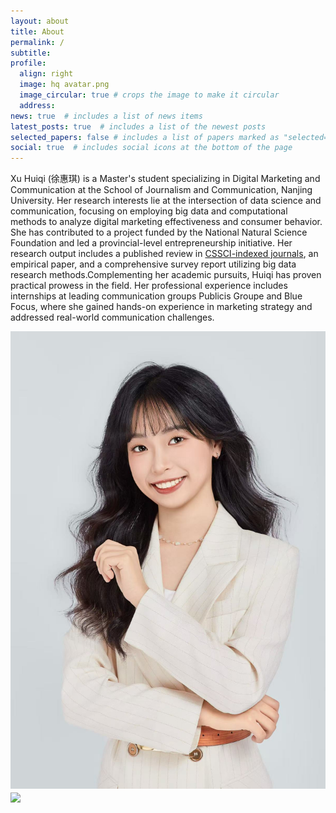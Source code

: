 ```yaml
---
layout: about
title: About
permalink: /
subtitle: 
profile:
  align: right
  image: hq avatar.png
  image_circular: true # crops the image to make it circular
  address: 
news: true  # includes a list of news items
latest_posts: true  # includes a list of the newest posts
selected_papers: false # includes a list of papers marked as "selected={true}"
social: true  # includes social icons at the bottom of the page
---
```


Xu Huiqi (徐惠琪) is a Master's student specializing in Digital Marketing and Communication at the School of Journalism and Communication, Nanjing University. Her research interests lie at the intersection of data science and communication, focusing on employing big data and computational methods to analyze digital marketing effectiveness and consumer behavior. She has contributed to a project funded by the National Natural Science Foundation and led a provincial-level entrepreneurship initiative. Her research output includes a published review in [CSSCI-indexed journals]("https://kns.cnki.net/kcms2/article/abstract?v=Axm2Bq0K5fvqnCdAoYTJacg8wiVFd6dcPz7NU2ut8LWjkYlfm6wUn9WjtLecdt-hq0emok73M0eSsdX7wNl2ORqvmyycj-ddtWBd8yTlCXxCQ1UVjXYnqwAa75G2rOweNd9lqPqfQRrQwOcQWrP6wh0F-Z99hDzg_mS7lsOFlwTrepZcKSXA8w==&uniplatform=NZKPT&language=CHS"), an empirical paper, and a comprehensive survey report utilizing big data research methods.Complementing her academic pursuits, Huiqi has proven practical prowess in the field. Her professional experience includes internships at leading communication groups Publicis Groupe and Blue Focus, where she gained hands-on experience in marketing strategy and addressed real-world communication challenges.

<img src="/assets/img/如何呢.jpg" align = "middle" width = "800px">


<br>

<a href="https://github.com/SocratesClub/SocratesClub.github.io/edit/master/_pages/about.md">
  <img src="https://user-images.githubusercontent.com/543384/192227995-fdb3a693-2f68-4dc4-b9bd-06053066322f.png" width = "800" align="middle" />
</a>

<br>
